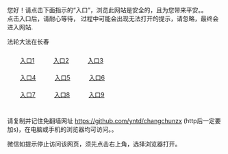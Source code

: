 您好！请点击下面指示的“入口”，浏览此网站是安全的，且为您带来平安。。 <br/>
点击入口后，请耐心等待， 过程中可能会出现无法打开的提示，请忽略，最终会进入网站. </br>

法轮大法在长春<br/>
<div style="padding:10px"><a style="margin:20px" target="_blank" href="https://d2i14h8wva2ofb.cloudfront.net/2Qpsp?vxetwyer" id="ccLink1" rel="nofollow">入口1</a> <a target="_blank" style="margin:20px" href="https://d19fy7gvfty3w.cloudfront.net/2Qpsp?zglsflrs" id="ccLink2" rel="nofollow">入口2</a> <a style="margin:20px" target="_blank" href="https://d9rjnawqjfewp.cloudfront.net/2Qpsp?dihtsmae" id="ccLink3" rel="nofollow">入口3</a></div>

<div style="padding:10px" ><a style="margin:20px" target="_blank" href="https://d2i14h8wva2ofb.cloudfront.net/2Qpsp?vxetwyer" id="ccLink4" rel="nofollow">入口4</a> <a style="margin:20px" href="https://d19fy7gvfty3w.cloudfront.net/2Qpsp?zglsflrs" target="_blank" id="ccLink5" rel="nofollow">入口5</a> <a style="margin:20px" href="https://d9rjnawqjfewp.cloudfront.net/2Qpsp?dihtsmae" target="_blank" id="ccLink6" rel="nofollow">入口6</a></div>

<div style="padding:10px"><a style="margin:20px" target="_blank" href="https://d2i14h8wva2ofb.cloudfront.net/2Qpsp?vxetwyer" id="ccLink7" rel="nofollow">入口7</a> <a style="margin:20px" href="https://d19fy7gvfty3w.cloudfront.net/2Qpsp?zglsflrs" target="_blank" id="ccLink8" rel="nofollow">入口8</a> <a style="margin:20px" target="_blank" href="https://d9rjnawqjfewp.cloudfront.net/2Qpsp?dihtsmae" id="ccLink9" rel="nofollow">入口9</a></div>

<br/>



请复制并记住免翻墙网址 https://github.com/yntd/changchunzx (http后一定要加s)，在电脑或手机的浏览器均可访问。。<br/>

微信如提示停止访问该网页，须先点击右上角，选择浏览器打开。
